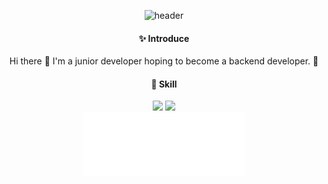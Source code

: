 <!--
### Hi there 👋 I'm a junior developer hoping to become a backend developer. 🌱

Hi there! 👋 I'm a junior developer hoping to become a backend developer.🌱

💪 Skills

-->

<div align=center>

![header](https://capsule-render.vercel.app/api?type=wave&color=auto&height=300&section=header&text=Hi!%20I'm%20Hyuna&fontSize=70)

#### <div align=center>:sparkles: **Introduce**</div>
<div align=center>Hi there 👋 I'm a junior developer hoping to become a backend developer. 🌱</div>

#### <div align=center>:muscle: **Skill**</div>


<div align=center><img src="https://img.shields.io/badge/Java-007396?style=flat&logo=Java&logoColor=white"/>
<img src="https://img.shields.io/badge/springboot-6DB33F?style=flat&logo=springboot&logoColor=white"/>
</div>


<!--
<img src="https://raw.githubusercontent.com/dkssud8150/github-stats-transparent/output/generated/languages.svg" width="49.2%" />
-->
<a href="https://github.com/10Hyuna/github-stats-transparent">
 <img src="https://raw.githubusercontent.com/10Hyuna/github-stats-transparent/output/generated/languages.svg" width=51% />
</a>

</div>
